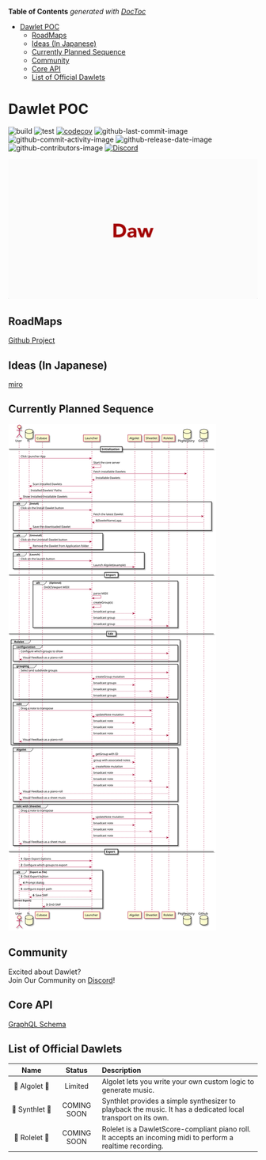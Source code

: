 <!-- START doctoc generated TOC please keep comment here to allow auto update -->
<!-- DON'T EDIT THIS SECTION, INSTEAD RE-RUN doctoc TO UPDATE -->
**Table of Contents**  *generated with [DocToc](https://github.com/thlorenz/doctoc)*

- [Dawlet POC](#dawlet-poc)
  - [RoadMaps](#roadmaps)
  - [Ideas (In Japanese)](#ideas-in-japanese)
  - [Currently Planned Sequence](#currently-planned-sequence)
  - [Community](#community)
  - [Core API](#core-api)
  - [List of Official Dawlets](#list-of-official-dawlets)

<!-- END doctoc generated TOC please keep comment here to allow auto update -->

# Dawlet POC

![build](https://github.com/dawlet-team/dawlet-poc/workflows/build/badge.svg)
![test](https://github.com/dawlet-team/dawlet-poc/workflows/test/badge.svg)
[![codecov](https://codecov.io/gh/dawlet-team/dawlet-poc/branch/master/graph/badge.svg)](https://codecov.io/gh/dawlet-team/dawlet-poc)
![github-last-commit-image](https://img.shields.io/github/last-commit/dawlet-team/dawlet-poc.svg?style=appyor)
![github-commit-activity-image](https://img.shields.io/github/commit-activity/y/dawlet-team/dawlet-poc.svg?style=appyor)
![github-release-date-image](https://img.shields.io/github/release-date/dawlet-team/dawlet-poc.svg?style=appyor)
![github-contributors-image](https://img.shields.io/github/contributors/dawlet-team/dawlet-poc.svg?style=appyor)
[![Discord](https://img.shields.io/discord/695758741655519273?color=%23606abb&label=Discord&style=appyor)](https://discord.gg/H6YFDsd)

![dawlet-logo](./assets/dawlet-logo-animation.gif)

## RoadMaps

[Github Project](https://github.com/orgs/dawlet-team/projects/1)

## Ideas (In Japanese)

[miro](https://miro.com/app/board/o9J_ku1DEhQ=/)

## Currently Planned Sequence

![sequence](./assets/sequence.svg)

## Community

Excited about Dawlet?  
Join Our Community on [Discord](https://discord.gg/H6YFDsd)!

## Core API

[GraphQL Schema](https://dawlet-schema.now.sh/)

## List of Official Dawlets

|           Name           |   Status    | Description                                                                                                  |
| :----------------------: | :---------: | :----------------------------------------------------------------------------------------------------------- |
| 🚀&#160;Algolet&#160;🚀  |   Limited   | Algolet lets you write your own custom logic to generate music.                                              |
| 🎸&#160;Synthlet&#160;🎸 | COMING SOON | Synthlet provides a simple synthesizer to playback the music. It has a dedicated local transport on its own. |
| 🎹&#160;Rolelet&#160;🎹  | COMING SOON | Rolelet is a DawletScore-compliant piano roll. It accepts an incoming midi to perform a realtime recording.  |
